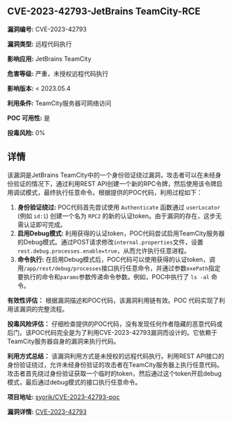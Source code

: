 ## CVE-2023-42793-JetBrains TeamCity-RCE

**漏洞编号:** CVE-2023-42793

**漏洞类型:** 远程代码执行

**影响应用:** JetBrains TeamCity

**危害等级:** 严重，未授权远程代码执行

**影响版本:** < 2023.05.4

**利用条件:** TeamCity服务器可网络访问

**POC 可用性:** 是

**投毒风险:** 0%

## 详情

该漏洞是JetBrains TeamCity中的一个身份验证绕过漏洞，攻击者可以在未经身份验证的情况下，通过利用REST API创建一个新的RPC令牌，然后使用该令牌启用调试模式，最终执行任意命令。根据提供的POC代码，利用过程如下：

1.  **身份验证绕过:**  POC代码首先尝试使用 `Authenticate` 函数通过 `userLocator` (例如 `id:1`) 创建一个名为 `RPC2` 的新的认证token。由于漏洞的存在，这步无需认证即可完成。
2.  **启用Debug模式:**  利用获得的认证token，POC代码尝试启用TeamCity服务器的Debug模式。通过POST请求修改`internal.properties`文件，设置`rest.debug.processes.enable=true`，从而允许执行任意进程。
3.  **命令执行:**  在启用Debug模式后，POC代码可以使用获得的认证token，调用`/app/rest/debug/processes`接口执行任意命令，并通过参数`exePath`指定要执行的命令和`params`参数传递命令参数。例如，POC中执行了 `ls -al` 命令。

**有效性评估：**
根据漏洞描述和POC代码，该漏洞利用链有效。POC 代码实现了利用该漏洞的完整流程。

**投毒风险评估：**
仔细检查提供的POC代码，没有发现任何作者隐藏的恶意代码或后门。该POC代码完全是为了利用CVE-2023-42793漏洞而设计的。它依赖于TeamCity服务器自身的漏洞来执行代码。

**利用方式总结：**
该漏洞利用方式是未授权的远程代码执行。利用REST API接口的身份验证绕过，允许未经身份验证的攻击者在TeamCity服务器上执行任意代码。攻击者首先绕过身份验证获取一个临时的token，然后通过这个token开启debug模式，最后通过debug模式的接口执行任意命令。

**项目地址:** [syorik/CVE-2023-42793-poc](https://github.com/syorik/CVE-2023-42793-poc)

**漏洞详情:** [CVE-2023-42793](https://nvd.nist.gov/vuln/detail/CVE-2023-42793)